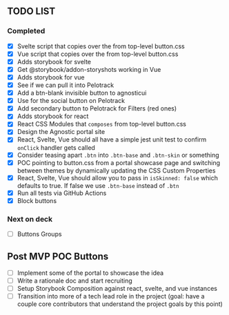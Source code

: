
## TODO LIST

### Completed
- [x] Svelte script that copies over the <style>...</style> from top-level button.css
- [x] Vue script that copies over the <style>...</style> from top-level button.css
- [x] Adds storybook for svelte
- [x] Get @storybook/addon-storyshots working in Vue
- [x] Adds storybook for vue
- [x] See if we can pull it into Pelotrack
- [x] Add a btn-blank invisible button to agnosticui
- [x] Use for the social button on Pelotrack
- [x] Add secondary button to Pelotrack for Filters (red ones)
- [x] Adds storybook for react
- [x] React CSS Modules that `composes` from top-level button.css
- [x] Design the Agnostic portal site 
- [x] React, Svelte, Vue should all have a simple jest unit test to confirm `onClick` handler gets called
- [x] Consider teasing apart `.btn` into `.btn-base` and `.btn-skin` or something
- [x] POC pointing to button.css from a portal showcase page and switching between themes by dynamically updating the CSS Custom Properties
- [x] React, Svelte, Vue should allow you to pass in `isSkinned: false` which defaults to true. If false we use `.btn-base` instead of `.btn`
- [x] Run all tests via GitHub Actions
- [x] Block buttons

### Next on deck
- [ ] Buttons Groups

## Post MVP POC Buttons
- [ ] Implement some of the portal to showcase the idea
- [ ] Write a rationale doc and start recruiting
- [ ] Setup Storybook Composition against react, svelte, and vue instances
- [ ] Transition into more of a tech lead role in the project (goal: have a couple core contributors that understand the project goals by this point)
